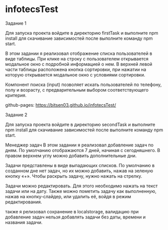 # infotecsTest
Задание 1

Для запуска проекта войдите в директорию firstTask и выполните npm install для скачивание зависимостей после выполните команду npm start.

В этом задании я реализовал отображение списка пользователей в виде таблицы. При клике на строку с пользователем открывается модальное окно с подробной информацией о нем. В верхней левой части таблицы расположена кнопка сортировки, при нажатии на которую открывается модальное окно с условиями сортировки.

Компонент поиска (input) позволяет искать пользователей по телефону, полу и возрасту, с предварительным выбором соответствующего критерия.

github-pages: https://bitsen03.github.io/infotecsTest/

Задание 2

Для запуска проекта войдите в директорию secondTask и выполните npm install для скачивание зависимостей после выполните команду npm start.

Менеджер задач
В этом задании я реализовал добавление задач по дням. По умолчанию отображаются 7 дней, начиная с сегодняшнего. В правом верхнем углу можно добавить дополнительные дни.

Задачи представлены в виде выпадающих списков. По умолчанию в созданном дне нет задач, но их можно добавить, нажав на зеленую кнопку «+». Чтобы раскрыть задачу, нужно нажать на стрелку.

Задачи можно редактировать. Для этого необходимо нажать на текст задачи или на дату. Также можно пометить задачу как выполненную, нажав на кнопку-слайдер, или удалить её, войдя в режим редактирования.

также я релизовал сохранение в localstorage, валидацию при добавление задач нельзя добавлять задачи без даты, времени и названия задачи.
